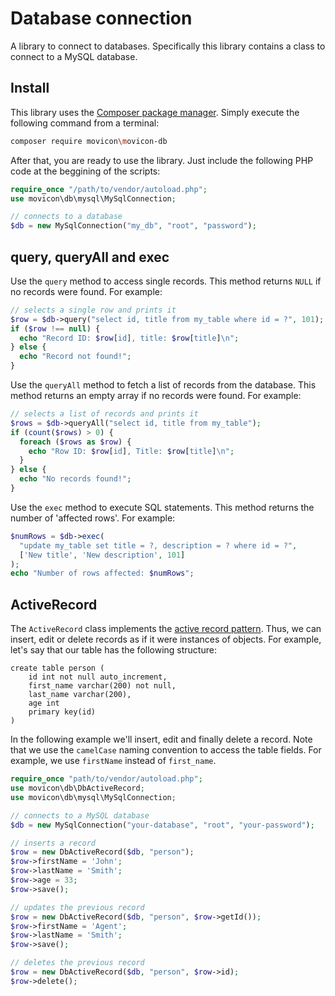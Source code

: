 # Database connection

A library to connect to databases. Specifically this library contains a class to connect to a MySQL database.

## Install

This library uses the [Composer package manager](https://getcomposer.org/). Simply execute the following command from a terminal:

```bash
composer require movicon\movicon-db
```

After that, you are ready to use the library. Just include the following PHP code at the beggining of the scripts:
```php
require_once "/path/to/vendor/autoload.php";
use movicon\db\mysql\MySqlConnection;

// connects to a database
$db = new MySqlConnection("my_db", "root", "password");
```

## query, queryAll and exec

Use the `query` method to access single records. This method returns `NULL` if no records were found. For example:

```php
// selects a single row and prints it
$row = $db->query("select id, title from my_table where id = ?", 101);
if ($row !== null) {
  echo "Record ID: $row[id], title: $row[title]\n";
} else {
  echo "Record not found!";
}
```

Use the `queryAll` method to fetch a list of records from the database. This method returns an empty array if no records were found. For example:

```php
// selects a list of records and prints it
$rows = $db->queryAll("select id, title from my_table");
if (count($rows) > 0) {
  foreach ($rows as $row) {
    echo "Row ID: $row[id], Title: $row[title]\n";
  }
} else {
  echo "No records found!";
}
```

Use the `exec` method to execute SQL statements. This method returns the number of 'affected rows'. For example:

```php
$numRows = $db->exec(
  "update my_table set title = ?, description = ? where id = ?",
  ['New title', 'New description', 101]
);
echo "Number of rows affected: $numRows";
```

## ActiveRecord

The `ActiveRecord` class implements the [active record pattern](https://en.wikipedia.org/wiki/Active_record_pattern). Thus, we can insert, edit or delete records as if it were instances of objects. For example, let's say that our table has the following structure:

```text
create table person (
    id int not null auto_increment,
    first_name varchar(200) not null,
    last_name varchar(200),
    age int
    primary key(id)
)
```

In the following example we'll insert, edit and finally delete a record. Note that we use the `camelCase` naming convention to access the table fields. For example, we use `firstName` instead of `first_name`.

```php
require_once "path/to/vendor/autoload.php";
use movicon\db\DbActiveRecord;
use movicon\db\mysql\MySqlConnection;

// connects to a MySQL database
$db = new MySqlConnection("your-database", "root", "your-password");

// inserts a record
$row = new DbActiveRecord($db, "person");
$row->firstName = 'John';
$row->lastName = 'Smith';
$row->age = 33;
$row->save();

// updates the previous record
$row = new DbActiveRecord($db, "person", $row->getId());
$row->firstName = 'Agent';
$row->lastName = 'Smith';
$row->save();

// deletes the previous record
$row = new DbActiveRecord($db, "person", $row->id);
$row->delete();
```
